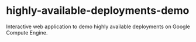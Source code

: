 # highly-available-deployments-demo
Interactive web application to demo highly available deployments on Google Compute Engine.
